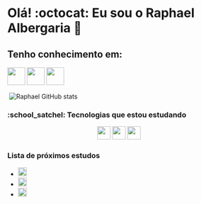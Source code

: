 <h1 id="ol-octocat-eu-sou-o-raphael-albergaria-">Olá! :octocat: Eu sou o Raphael Albergaria 👋</h1>
<h2 id="tenho-conhecimento-em-">Tenho conhecimento em:</h2>
<p><img src="https://cdn.jsdelivr.net/gh/devicons/devicon/icons/javascript/javascript-original.svg" width="40" height="40" />
<img src="https://cdn.jsdelivr.net/gh/devicons/devicon/icons/css3/css3-original.svg" width="40" height="40" />
<img src="https://cdn.jsdelivr.net/gh/devicons/devicon/icons/html5/html5-original.svg" width="40" height="40" /></p>
<p><a href=""><img src="" alt=""></a>
<img src="https://github-readme-stats.vercel.app/api?username=Raphael-Albergaria&amp;show_icons=true&amp;theme=dark" alt="Raphael GitHub stats"></p>
<h3 id="-school_satchel-tecnologias-que-estou-estudando">:school_satchel: Tecnologias que estou estudando</h3>
<center>
<img src="https://cdn.jsdelivr.net/gh/devicons/devicon/icons/react/react-original.svg" width="30" height="30" />
<img src="https://cdn.jsdelivr.net/gh/devicons/devicon/icons/csharp/csharp-original.svg" width="30" height="30"/>
<img src="https://cdn.jsdelivr.net/gh/devicons/devicon/icons/typescript/typescript-original.svg" width="30" height="30"/>
</center>

<h3 id="lista-de-pr-ximos-estudos">Lista de próximos estudos</h3>
<ul>
<li><img src="https://cdn.jsdelivr.net/gh/devicons/devicon/icons/sass/sass-original.svg" width="20" height="20"/></li>
<li><img src="https://cdn.jsdelivr.net/gh/devicons/devicon/icons/bootstrap/bootstrap-original.svg" width="20" height="20"/></li>
<li><img src="https://cdn.jsdelivr.net/gh/devicons/devicon/icons/bulma/bulma-plain.svg" width="20" height="20"/></li>
</ul>

